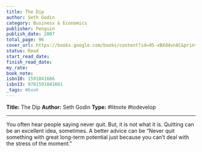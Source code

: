 ```yaml
---
title: The Dip
author: Seth Godin
category: Business & Economics
publisher: Penguin
publish_date: 2007
total_page: 96
cover_url: https://books.google.com/books/content?id=95-xBXd4vn8C&printsec=frontcover&img=1&zoom=1&source=gbs_api
status: Read
start_read_date: 
finish_read_date: 
my_rate: 
book_note: 
isbn10: 1591841666
isbn13: 9781591841661
_tags: #book
---
```

**Title:** The Dip
**Author:** Seth Godin
**Type:** #litnote #todevelop 

---
You often hear people saying never quit. But, it is not what it is. Quitting can be an excellent idea, sometimes. A better advice can be “Never quit something with great long-term potential just because you can’t deal with the stress of the moment.”